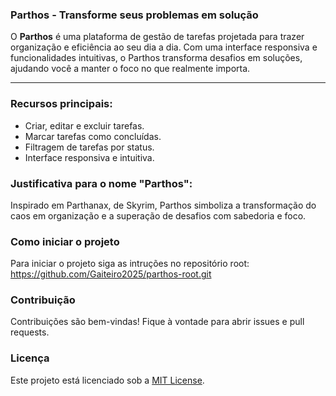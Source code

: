 ### Parthos - Transforme seus problemas em solução

O **Parthos** é uma plataforma de gestão de tarefas projetada para trazer organização e eficiência ao seu dia a dia. Com uma interface responsiva e funcionalidades intuitivas, o Parthos transforma desafios em soluções, ajudando você a manter o foco no que realmente importa.

---

### Recursos principais:
- Criar, editar e excluir tarefas.
- Marcar tarefas como concluídas.
- Filtragem de tarefas por status.
- Interface responsiva e intuitiva.

### Justificativa para o nome "Parthos":
Inspirado em Parthanax, de Skyrim, Parthos simboliza a transformação do caos em organização e a superação de desafios com sabedoria e foco.

### Como iniciar o projeto
Para iniciar o projeto siga as intruções no repositório root:
https://github.com/Gaiteiro2025/parthos-root.git

### Contribuição
Contribuições são bem-vindas! Fique à vontade para abrir issues e pull requests.

### Licença
Este projeto está licenciado sob a [MIT License](LICENSE).

